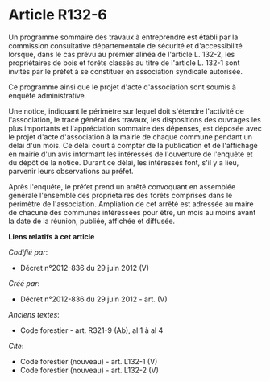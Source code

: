 # Article R132-6

Un programme sommaire des travaux à entreprendre est établi par la commission consultative départementale de sécurité et
d'accessibilité lorsque, dans le cas prévu au premier alinéa de l'article L. 132-2, les propriétaires de bois et forêts
classés au titre de l'article L. 132-1 sont invités par le préfet à se constituer en association syndicale autorisée.

Ce programme ainsi que le projet d'acte d'association sont soumis à enquête administrative.

Une notice, indiquant le périmètre sur lequel doit s'étendre l'activité de l'association, le tracé général des travaux, les
dispositions des ouvrages les plus importants et l'appréciation sommaire des dépenses, est déposée avec le projet d'acte
d'association à la mairie de chaque commune pendant un délai d'un mois. Ce délai court à compter de la publication et de
l'affichage en mairie d'un avis informant les intéressés de l'ouverture de l'enquête et du dépôt de la notice. Durant ce
délai, les intéressés font, s'il y a lieu, parvenir leurs observations au préfet.

Après l'enquête, le préfet prend un arrêté convoquant en assemblée générale l'ensemble des propriétaires des forêts comprises
dans le périmètre de l'association. Ampliation de cet arrêté est adressée au maire de chacune des communes intéressées pour
être, un mois au moins avant la date de la réunion, publiée, affichée et diffusée.

**Liens relatifs à cet article**

_Codifié par_:

  - Décret n°2012-836 du 29 juin 2012 (V)

_Créé par_:

  - Décret n°2012-836 du 29 juin 2012 - art. (V)

_Anciens textes_:

  - Code forestier - art. R321-9 (Ab), al 1 à al 4

_Cite_:

  - Code forestier (nouveau) - art. L132-1 (V)
  - Code forestier (nouveau) - art. L132-2 (V)
